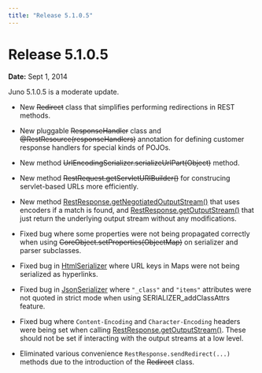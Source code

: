 ```yaml
---
title: "Release 5.1.0.5"
---
```


# Release 5.1.0.5

**Date:** Sept 1, 2014

Juno 5.1.0.5 is a moderate update.

- New ~~Redirect~~ class that simplifies performing redirections in REST methods.

- New pluggable  ~~ResponseHandler~~ class and ~~@RestResource(responseHandlers)~~ annotation for defining customer response handlers for special kinds of POJOs.

- New method ~~UrlEncodingSerializer.serializeUrlPart(Object)~~ method.

- New method ~~RestRequest.getServletURIBuilder()~~ for construcing servlet-based URLs more efficiently.

- New method [RestResponse.getNegotiatedOutputStream()]({{API_DOCS}}/oajr/RestResponse.html#getNegotiatedOutputStream()) that uses encoders if a match is found, and [RestResponse.getOutputStream()]({{API_DOCS}}/oajr/RestResponse.html#getOutputStream()) that just return the underlying output stream without any modifications.

- Fixed bug where some properties were not being propagated correctly when using ~~CoreObject.setProperties(ObjectMap)~~ on serializer and parser subclasses.

- Fixed bug in [HtmlSerializer]({{API_DOCS}}/org/apache/juneau/html/HtmlSerializer.html) where URL keys in Maps were not being serialized as hyperlinks.

- Fixed bug in [JsonSerializer]({{API_DOCS}}/org/apache/juneau/json/JsonSerializer.html) where `"_class"` and `"items"` attributes were not quoted in strict mode when using SERIALIZER_addClassAttrs feature.

- Fixed bug where `Content-Encoding` and `Character-Encoding` headers were being set when calling [RestResponse.getOutputStream()]({{API_DOCS}}/oajr/RestResponse.html#getOutputStream()).
  These should not be set if interacting with the output streams at a low level.

- Eliminated various convenience `RestResponse.sendRedirect(...)` methods due to the introduction of the  ~~Redirect~~ class.